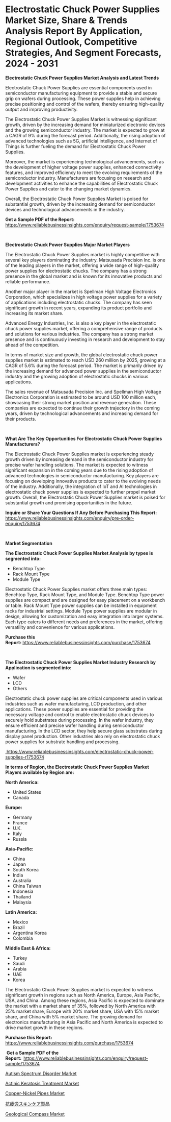 <p><h1>Electrostatic Chuck Power Supplies Market Size, Share & Trends Analysis Report By Application, Regional Outlook, Competitive Strategies, And Segment Forecasts, 2024 - 2031</h1></p><p><strong>Electrostatic Chuck Power Supplies Market Analysis and Latest Trends</strong></p>
<p><p>Electrostatic Chuck Power Supplies are essential components used in semiconductor manufacturing equipment to provide a stable and secure grip on wafers during processing. These power supplies help in achieving precise positioning and control of the wafers, thereby ensuring high-quality output and improving productivity.</p><p>The Electrostatic Chuck Power Supplies Market is witnessing significant growth, driven by the increasing demand for miniaturized electronic devices and the growing semiconductor industry. The market is expected to grow at a CAGR of 9% during the forecast period. Additionally, the rising adoption of advanced technologies such as 5G, artificial intelligence, and Internet of Things is further fueling the demand for Electrostatic Chuck Power Supplies.</p><p>Moreover, the market is experiencing technological advancements, such as the development of higher voltage power supplies, enhanced connectivity features, and improved efficiency to meet the evolving requirements of the semiconductor industry. Manufacturers are focusing on research and development activities to enhance the capabilities of Electrostatic Chuck Power Supplies and cater to the changing market dynamics.</p><p>Overall, the Electrostatic Chuck Power Supplies Market is poised for substantial growth, driven by the increasing demand for semiconductor devices and technological advancements in the industry.</p></p>
<p><strong>Get a Sample PDF of the Report:&nbsp;</strong> <a href="https://www.reliablebusinessinsights.com/enquiry/request-sample/1753674">https://www.reliablebusinessinsights.com/enquiry/request-sample/1753674</a></p>
<p>&nbsp;</p>
<p><strong>Electrostatic Chuck Power Supplies Major Market Players</strong></p>
<p><p>The Electrostatic Chuck Power Supplies market is highly competitive with several key players dominating the industry. Matsusada Precision Inc. is one of the leading players in the market, offering a wide range of high-quality power supplies for electrostatic chucks. The company has a strong presence in the global market and is known for its innovative products and reliable performance.</p><p>Another major player in the market is Spellman High Voltage Electronics Corporation, which specializes in high voltage power supplies for a variety of applications including electrostatic chucks. The company has seen significant growth in recent years, expanding its product portfolio and increasing its market share.</p><p>Advanced Energy Industries, Inc. is also a key player in the electrostatic chuck power supplies market, offering a comprehensive range of products and solutions for various industries. The company has a strong market presence and is continuously investing in research and development to stay ahead of the competition.</p><p>In terms of market size and growth, the global electrostatic chuck power supplies market is estimated to reach USD 260 million by 2025, growing at a CAGR of 5.6% during the forecast period. The market is primarily driven by the increasing demand for advanced power supplies in the semiconductor industry and the growing adoption of electrostatic chucks in various applications.</p><p>The sales revenue of Matsusada Precision Inc. and Spellman High Voltage Electronics Corporation is estimated to be around USD 100 million each, showcasing their strong market position and revenue generation. These companies are expected to continue their growth trajectory in the coming years, driven by technological advancements and increasing demand for their products.</p></p>
<p>&nbsp;</p>
<p><strong>What Are The Key Opportunities For Electrostatic Chuck Power Supplies Manufacturers?</strong></p>
<p><p>The Electrostatic Chuck Power Supplies market is experiencing steady growth driven by increasing demand in the semiconductor industry for precise wafer handling solutions. The market is expected to witness significant expansion in the coming years due to the rising adoption of advanced technologies in semiconductor manufacturing. Key players are focusing on developing innovative products to cater to the evolving needs of the industry. Additionally, the integration of IoT and AI technologies in electrostatic chuck power supplies is expected to further propel market growth. Overall, the Electrostatic Chuck Power Supplies market is poised for substantial growth and promising opportunities in the future.</p></p>
<p><strong>Inquire or Share Your Questions If Any Before Purchasing This Report:</strong> <a href="https://www.reliablebusinessinsights.com/enquiry/pre-order-enquiry/1753674">https://www.reliablebusinessinsights.com/enquiry/pre-order-enquiry/1753674</a></p>
<p>&nbsp;</p>
<p><strong>Market Segmentation</strong></p>
<p><strong>The Electrostatic Chuck Power Supplies Market Analysis by types is segmented into:</strong></p>
<p><ul><li>Benchtop Type</li><li>Rack Mount Type</li><li>Module Type</li></ul></p>
<p><p>Electrostatic Chuck Power Supplies market offers three main types: Benchtop Type, Rack Mount Type, and Module Type. Benchtop Type power supplies are compact and are designed for easy placement on a workbench or table. Rack Mount Type power supplies can be installed in equipment racks for industrial settings. Module Type power supplies are modular in design, allowing for customization and easy integration into larger systems. Each type caters to different needs and preferences in the market, offering versatility and convenience for various applications.</p></p>
<p><strong>Purchase this Report:&nbsp;</strong><a href="https://www.reliablebusinessinsights.com/purchase/1753674">https://www.reliablebusinessinsights.com/purchase/1753674</a></p>
<p>&nbsp;</p>
<p><strong>The Electrostatic Chuck Power Supplies Market Industry Research by Application is segmented into:</strong></p>
<p><ul><li>Wafer</li><li>LCD</li><li>Others</li></ul></p>
<p><p>Electrostatic chuck power supplies are critical components used in various industries such as wafer manufacturing, LCD production, and other applications. These power supplies are essential for providing the necessary voltage and control to enable electrostatic chuck devices to securely hold substrates during processing. In the wafer industry, they ensure efficient and precise wafer handling during semiconductor manufacturing. In the LCD sector, they help secure glass substrates during display panel production. Other industries also rely on electrostatic chuck power supplies for substrate handling and processing.</p></p>
<p><a href="https://www.reliablebusinessinsights.com/electrostatic-chuck-power-supplies-r1753674">&nbsp;https://www.reliablebusinessinsights.com/electrostatic-chuck-power-supplies-r1753674</a></p>
<p><strong>In terms of Region, the Electrostatic Chuck Power Supplies Market Players available by Region are:</strong></p>
<p>
    <p> <strong> North America: </strong>
        <ul>
            <li>United States</li>
            <li>Canada</li>
        </ul>
        </p> 
    <p> <strong> Europe: </strong>
        <ul>
            <li>Germany</li>
            <li>France</li>
            <li>U.K.</li>
            <li>Italy</li>
            <li>Russia</li>
        </ul>
        </p> 
    <p> <strong> Asia-Pacific: </strong>
        <ul>
            <li>China</li>
            <li>Japan</li>
            <li>South Korea</li>
            <li>India</li>
            <li>Australia</li>
            <li>China Taiwan</li>
            <li>Indonesia</li>
            <li>Thailand</li>
            <li>Malaysia</li>
        </ul>
        </p> 
    <p> <strong> Latin America: </strong>
        <ul>
            <li>Mexico</li>
            <li>Brazil</li>
            <li>Argentina Korea</li>
            <li>Colombia</li>
        </ul>
        </p> 
    <p> <strong> Middle East & Africa: </strong>
        <ul>
            <li>Turkey</li>
            <li>Saudi</li>
            <li>Arabia</li>
            <li>UAE</li>
            <li>Korea</li>
        </ul>
    </p>
    </p>
<p><p>The Electrostatic Chuck Power Supplies market is expected to witness significant growth in regions such as North America, Europe, Asia Pacific, USA, and China. Among these regions, Asia Pacific is expected to dominate the market with a market share of 35%, followed by North America with 25% market share, Europe with 20% market share, USA with 15% market share, and China with 5% market share. The growing demand for electronics manufacturing in Asia Pacific and North America is expected to drive market growth in these regions.</p></p>
<p><strong>Purchase this Report: </strong><a href="https://www.reliablebusinessinsights.com/purchase/1753674">https://www.reliablebusinessinsights.com/purchase/1753674</a></p>
<p>&nbsp;<strong>Get a Sample PDF of the Report:&nbsp;&nbsp;</strong><a href="https://www.reliablebusinessinsights.com/enquiry/request-sample/1753674">https://www.reliablebusinessinsights.com/enquiry/request-sample/1753674</a></p>
<p><strong></strong></p>
<p><p><a href="https://github.com/haleemasakdiya1/Market-Research-Report-List-1/blob/main/autism-spectrum-disorder-market.md">Autism Spectrum Disorder Market</a></p><p><a href="https://github.com/rionkhanvai01/Market-Research-Report-List-1/blob/main/actinic-keratosis-treatment-market.md">Actinic Keratosis Treatment Market</a></p><p><a href="https://www.linkedin.com/pulse/copper-nickel-pipes-market-global-regional-analysis-2024-oqi1f?trackingId=CTVEipyeGtVi86nf04jIPg%3D%3D">Copper-Nickel Pipes Market</a></p><p><a href="https://github.com/DanykaKilback/Market-Research-Report-List-1/blob/main/5250095171660.md">抗疲労スキンケア製品</a></p><p><a href="https://www.linkedin.com/pulse/geological-compass-market-size-segmentation-trends-growth-hy9rf?trackingId=3ouPAVfyQTRjUFkSUJSOIg%3D%3D">Geological Compass Market</a></p></p>